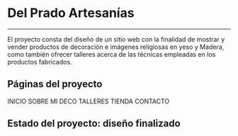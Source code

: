 # Del Prado Artesanías
***
El proyecto consta del diseño de un sitio web con la finalidad de mostrar y vender productos de decoración e imágenes religiosas en yeso y Madera,
como también ofrecer talleres acerca de las técnicas empleadas en los productos fabricados.
## Páginas del proyecto
INICIO
SOBRE MI
DECO
TALLERES
TIENDA
CONTACTO
## Estado del proyecto: diseño finalizado
